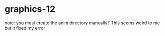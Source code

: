 # graphics-12

note: you must create the anim directory manually? This seems weird to me but it fixed my error
